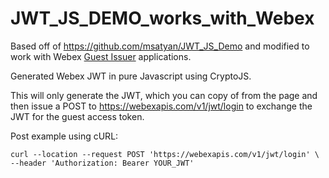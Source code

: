 # JWT_JS_DEMO_works_with_Webex

Based off of https://github.com/msatyan/JWT_JS_Demo and modified to work with Webex [Guest Issuer](https://developer.webex.com/docs/guest-issuer) applications.

Generated Webex JWT in pure Javascript using CryptoJS. 

This will only generate the JWT, which you can copy of from the page and then issue a POST to https://webexapis.com/v1/jwt/login to exchange the JWT for the guest access token. 

Post example using cURL: 
```
curl --location --request POST 'https://webexapis.com/v1/jwt/login' \
--header 'Authorization: Bearer YOUR_JWT'
```
